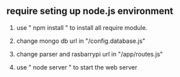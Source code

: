 
## require seting up node.js environment 

1. use " npm install "  to install all require module.

2. change mongo db url in "/config.database.js"

3. change parser and rasbarrypi url in "/app/routes.js"

4. use " node  server " to start the web server